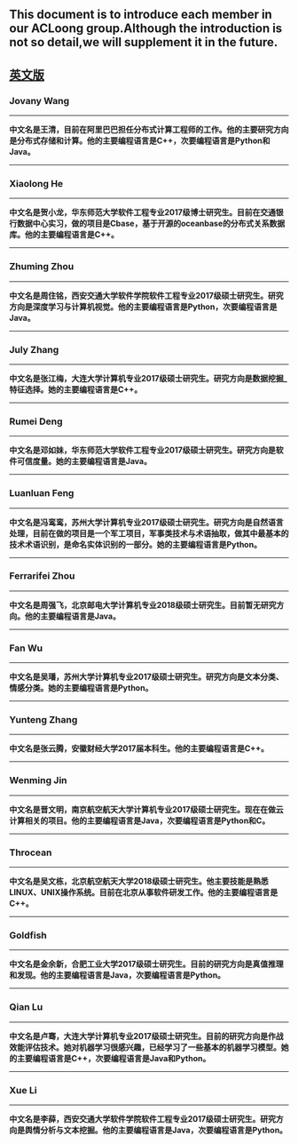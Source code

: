 ## This document is to introduce each member in our ACLoong group.Although the introduction is not so detail,we will supplement it in the future.

## [英文版](/Introductions.md)

### Jovany Wang ###
***
**中文名是王清，目前在阿里巴巴担任分布式计算工程师的工作。他的主要研究方向是分布式存储和计算。他的主要编程语言是C++，次要编程语言是Python和Java。**
***

### Xiaolong He ###
***
**中文名是贺小龙，华东师范大学软件工程专业2017级博士研究生。目前在交通银行数据中心实习，做的项目是Cbase，基于开源的oceanbase的分布式关系数据库。他的主要编程语言是C++。**
***

### Zhuming Zhou ###
***
**中文名是周住铭，西安交通大学软件学院软件工程专业2017级硕士研究生。研究方向是深度学习与计算机视觉。他的主要编程语言是Python，次要编程语言是Java。**
***

### July Zhang ###
***
**中文名是张江梅，大连大学计算机专业2017级硕士研究生。研究方向是数据挖掘_特征选择。她的主要编程语言是C++。**
***

### Rumei Deng ###
***
**中文名是邓如妹，华东师范大学软件工程专业2017级硕士研究生。研究方向是软件可信度量。她的主要编程语言是Java。**
***

### Luanluan Feng ###
***
**中文名是冯鸾鸾，苏州大学计算机专业2017级硕士研究生。研究方向是自然语言处理，目前在做的项目是一个军工项目，军事类技术与术语抽取，做其中最基本的技术术语识别，是命名实体识别的一部分。她的主要编程语言是Python。**
***

### Ferrarifei Zhou ###
***
**中文名是周强飞，北京邮电大学计算机专业2018级硕士研究生。目前暂无研究方向。他的主要编程语言是Java。**
***

### Fan Wu ###
***
**中文名是吴璠，苏州大学计算机专业2017级硕士研究生。研究方向是文本分类、情感分类。她的主要编程语言是Python。**
***

### Yunteng Zhang ###
***
**中文名是张云腾，安徽财经大学2017届本科生。他的主要编程语言是C++。**
***

### Wenming Jin ###
***
**中文名是晋文明，南京航空航天大学计算机专业2017级硕士研究生。现在在做云计算相关的项目。他的主要编程语言是Java，次要编程语言是Python和C。**
***

### Throcean ###
***
**中文名是吴文栋，北京航空航天大学2018级硕士研究生。他主要技能是熟悉LINUX、UNIX操作系统。目前在北京从事软件研发工作。他的主要编程语言是C++。**
***

### Goldfish ###
***
**中文名是金余新，合肥工业大学2017级硕士研究生。目前的研究方向是真值推理和发现。他的主要编程语言是Java，次要编程语言是Python。**
***

### Qian Lu ###
***
**中文名是卢骞，大连大学计算机专业2017级硕士研究生。目前的研究方向是作战效能评估技术。她对机器学习很感兴趣，已经学习了一些基本的机器学习模型。她的主要编程语言是C++，次要编程语言是Java和Python。**
***

### Xue Li ###
***
**中文名是李薛，西安交通大学软件学院软件工程专业2017级硕士研究生。研究方向是舆情分析与文本挖掘。他的主要编程语言是Java，次要编程语言是Python。**